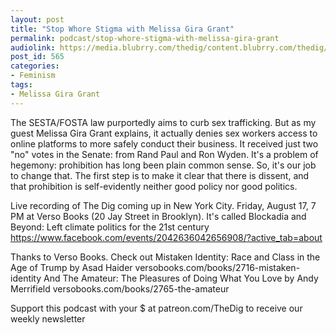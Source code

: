 ```yaml
---
layout: post
title: "Stop Whore Stigma with Melissa Gira Grant"
permalink: podcast/stop-whore-stigma-with-melissa-gira-grant
audiolink: https://media.blubrry.com/thedig/content.blubrry.com/thedig/The_Dig_-_EP_135_-_GrantSESTA.mp3
post_id: 565
categories: 
- Feminism
tags: 
- Melissa Gira Grant
---
```


The SESTA/FOSTA law purportedly aims to curb sex trafficking. But as my guest Melissa Gira Grant explains, it actually denies sex workers access to online platforms to more safely conduct their business. It received just two "no" votes in the Senate: from Rand Paul and Ron Wyden. It's a problem of hegemony: prohibition has long been plain common sense. So, it's our job to change that. The first step is to make it clear that there is dissent, and that prohibition is self-evidently neither good policy nor good politics.

Live recording of The Dig coming up in New York City. Friday, August 17, 7 PM at Verso Books (20 Jay Street in Brooklyn). It's called Blockadia and Beyond: Left climate politics for the 21st century https://www.facebook.com/events/2042636042656908/?active_tab=about

Thanks to Verso Books. Check out Mistaken Identity: Race and Class in the Age of Trump by Asad Haider versobooks.com/books/2716-mistaken-identity And The Amateur: The Pleasures of Doing What You Love by Andy Merrifield versobooks.com/books/2765-the-amateur

Support this podcast with your $ at patreon.com/TheDig to receive our weekly newsletter